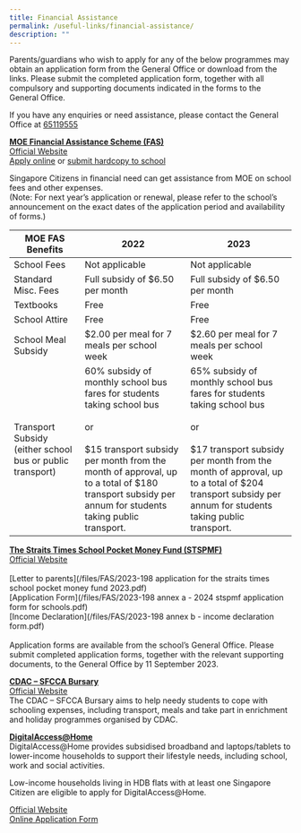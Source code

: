 ```yaml
---
title: Financial Assistance
permalink: /useful-links/financial-assistance/
description: ""
---
```

Parents/guardians who wish to apply for any of the below programmes may obtain an application form from the General Office or download from the links. Please submit the completed application form, together with all compulsory and supporting documents indicated in the forms to the General Office.  
  
If you have any enquiries or need assistance, please contact the General Office at [65119555](https://wa.me/6565119555)
  
<u><strong> MOE Financial Assistance Scheme (FAS) </strong></u><br>
[Official Website](https://www.moe.gov.sg/financial-matters/financial-assistance) <br>
[Apply online](https://go.gov.sg/moe-efas) or [submit hardcopy to school](/files/FAS/MOE%20FAS%20Application%20Form%202023.pdf)

Singapore Citizens in financial need can get assistance from MOE on school fees and other expenses. <br>
(Note: For next year’s application or renewal, please refer to the school’s announcement on the exact dates of the application period and availability of forms.)  


| MOE FAS Benefits | 2022 | 2023 |
| -------- | -------- | -------- |
| School Fees| Not applicable | Not applicable |
| Standard Misc. Fees | Full subsidy of $6.50 per month     | Full subsidy of $6.50 per month     |
| Textbooks     | Free     | Free     |
| School Attire     | Free     | Free     |
| School Meal Subsidy     | $2.00 per meal for 7 meals per school week     | $2.60 per meal for 7 meals per school week     |
| Transport Subsidy (either school bus or public transport)     | 60% subsidy of monthly school bus fares for students taking school bus <br><br>or<br><br> $15 transport subsidy per month from the month of approval, up to a total of $180 transport subsidy per annum for students taking public transport. | 65% subsidy of monthly school bus fares for students taking school bus<br><br>or<br><br>$17 transport subsidy per month from the month of approval, up to a total of $204 transport subsidy per annum for students taking public transport.|

<u><strong> The Straits Times School Pocket Money Fund (STSPMF) </strong></u><br> 
[Official Website](https://www.spmf.org.sg/)<br>  
[Letter to parents](/files/FAS/2023-198 application for the straits times school pocket money fund 2023.pdf)<br>
[Application Form](/files/FAS/2023-198 annex a - 2024 stspmf application form for schools.pdf)<br>
[Income Declaration](/files/FAS/2023-198 annex b - income declaration form.pdf)<br><br>
Application forms are available from the school’s General Office. Please submit completed
application forms, together with the relevant supporting documents, to the General Office
by 11 September 2023.
  
<u><strong> CDAC – SFCCA Bursary </strong></u><br>
[Official Website](https://www.cdac.org.sg/developing-students/assistance-support/cdac-sfcca-bursary/) <br>
The CDAC – SFCCA Bursary aims to help needy students to cope with schooling expenses, including transport, meals and take part in enrichment and holiday programmes organised by CDAC.

<u><strong> DigitalAccess@Home </strong></u><br> 
DigitalAccess@Home provides subsidised broadband and laptops/tablets to lower-income households to support their lifestyle needs, including school, work and social activities.

Low-income households living in HDB flats with at least one Singapore Citizen are eligible to apply for DigitalAccess@Home.

[Official Website](https://www.imda.gov.sg/how-we-can-help/digital-access-at-home) <br>
[Online Application Form](https://eservice.imda.gov.sg/das/singpasslogin?strParam=login¬protected=true)